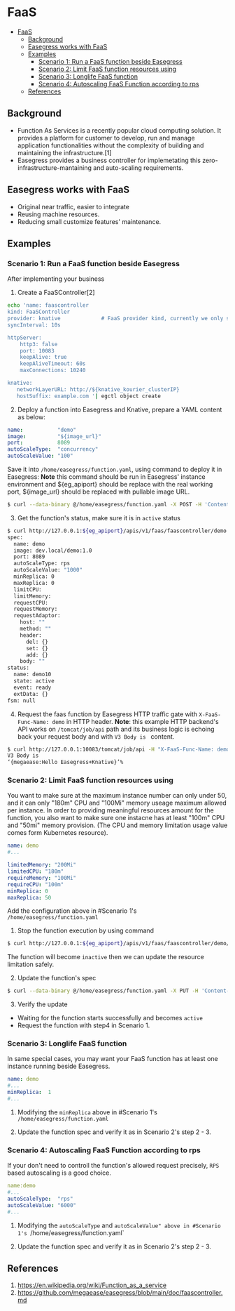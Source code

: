 # FaaS

- [FaaS](#faas)
  - [Background](#background)
  - [Easegress works with FaaS](#easegress-works-with-faas)
  - [Examples](#examples)
    - [Scenario 1: Run a FaaS function beside Easegress](#scenario-1-run-a-faas-function-beside-easegress)
    - [Scenario 2: Limit FaaS function resources using](#scenario-2-limit-faas-function-resources-using)
    - [Scenario 3: Longlife FaaS function](#scenario-3-longlife-faas-function)
    - [Scenario 4: Autoscaling FaaS Function according to rps](#scenario-4-autoscaling-faas-function-according-to-rps)
  - [References](#references)

## Background

* Function As Services is a recently popular cloud computing solution. It provides a platform for customer to develop, run and manage application functionalities without the complexity of building and maintaining the infrastructure.[1]
* Easegress provides a business controller for implemetating this zero-infrastructure-mantaining and auto-scaling requirements.

## Easegress works with FaaS

* Original near traffic, easier to integrate
* Reusing machine resources.
* Reducing small customize features' maintenance.

## Examples

### Scenario 1: Run a FaaS function beside Easegress

After implementing your business

1. Create a FaaSController[2]

``` bash
echo 'name: faascontroller
kind: FaaSController
provider: knative             # FaaS provider kind, currently we only support Knative
syncInterval: 10s

httpServer:
    http3: false
    port: 10083
    keepAlive: true
    keepAliveTimeout: 60s
    maxConnections: 10240

knative:
   networkLayerURL: http://${knative_kourier_clusterIP}
   hostSuffix: example.com '| egctl object create
```

2. Deploy a function into Easegress and Knative, prepare a YAML content as below:

``` yaml
name:           "demo"
image:          "${image_url}"
port:           8089
autoScaleType:  "concurrency"
autoScaleValue: "100"
```

Save it into `/home/easegress/function.yaml`, using command to deploy it in Easegress:
**Note** this command should be run in Easegress' instance environment and ${eg_apiport} should be replace with the real working port, ${image_url} should be replaced with pullable image URL.

``` bash
$ curl --data-binary @/home/easegress/function.yaml -X POST -H 'Content-Type: text/vnd.yaml' http://127.0.0.1:${eg_apiport}/apis/v1/faas/faascontroller
```

3. Get the function's status, make sure it is in `active` status

``` bash
$ curl http://127.0.0.1:${eg_apiport}/apis/v1/faas/faascontroller/demo
spec:
  name: demo
  image: dev.local/demo:1.0
  port: 8089
  autoScaleType: rps
  autoScaleValue: "1000"
  minReplica: 0
  maxReplica: 0
  limitCPU:
  limitMemory:
  requestCPU:
  requestMemory:
  requestAdaptor:
    host: ""
    method: ""
    header:
      del: {}
      set: {}
      add: {}
    body: ""
status:
  name: demo10
  state: active
  event: ready
  extData: {}
fsm: null
```

4. Request the faas function by Easegress HTTP traffic gate with `X-FaaS-Func-Name: demo` in HTTP header.
**Note**: this example HTTP backend's API works on `/tomcat/job/api` path and its business logic is echoing back your request body and with `V3 Body is ` content.

``` bash
$ curl http://127.0.0.1:10083/tomcat/job/api -H "X-FaaS-Func-Name: demo" -X POST -d ‘{"megaease":"Hello Easegress+Knative"}’
V3 Body is
‘{megaease:Hello Easegress+Knative}’%
```

### Scenario 2: Limit FaaS function resources using
You want to make sure at the maximum instance number can only under 50, and it can only "180m" CPU and "100Mi" memory useage maximum allowed per instance. In order to providing meaningful resources amount for the function, you also want to make sure one instacne has at least "100m" CPU and "50mi" memory provision. (The CPU and memory limitation usage value comes form Kubernetes resource).

``` yaml
name: demo
#...

limitedMemory: "200Mi"
limitedCPU: "180m"
requireMemory: "100Mi"
requireCPU: "100m"
minReplica: 0
maxReplica: 50

```

Add the configuration above in #Scenario 1's `/home/easegress/function.yaml`

1. Stop the function execution by using command

``` bash
$ curl http://127.0.0.1:${eg_apiport}/apis/v1/faas/faascontroller/demo/stop -X PUT
```

The function will become `inactive` then we can update the resource limitation safely.

2. Update the function's spec

``` bash
$ curl --data-binary @/home/easegress/function.yaml -X PUT -H 'Content-Type: text/vnd.yaml' http://127.0.0.1:${eg_apiport}/apis/v1/faas/faascontroller/demo
```

3. Verify the update
* Waiting for the function starts successfully and becomes `active`
* Request the function with step4 in Scenario 1.

### Scenario 3: Longlife FaaS function
In same special cases, you may want your FaaS function has at least one instance running beside Easegress.

``` yaml
name: demo
#...
minReplica:  1
#...
```

1. Modifying the `minReplica` above in #Scenario 1's `/home/easegress/function.yaml`

2. Update the function spec and verify it as in Scenario 2's step 2 - 3.

### Scenario 4: Autoscaling FaaS Function according to rps

If your don't need to controll the function's allowed request precisely, `RPS` based autoscaling is a good choice.

``` yaml
name:demo
#...
autoScaleType:  "rps"
autoScaleValue: "6000"
#...
```

1. Modifying the `autoScaleType`  and `autoScaleValue" above in #Scenario 1's `/home/easegress/function.yaml`

2. Update the function spec and verify it as in Scenario 2's step 2 - 3.

## References

1. https://en.wikipedia.org/wiki/Function_as_a_service
2. https://github.com/megaease/easegress/blob/main/doc/faascontroller.md
